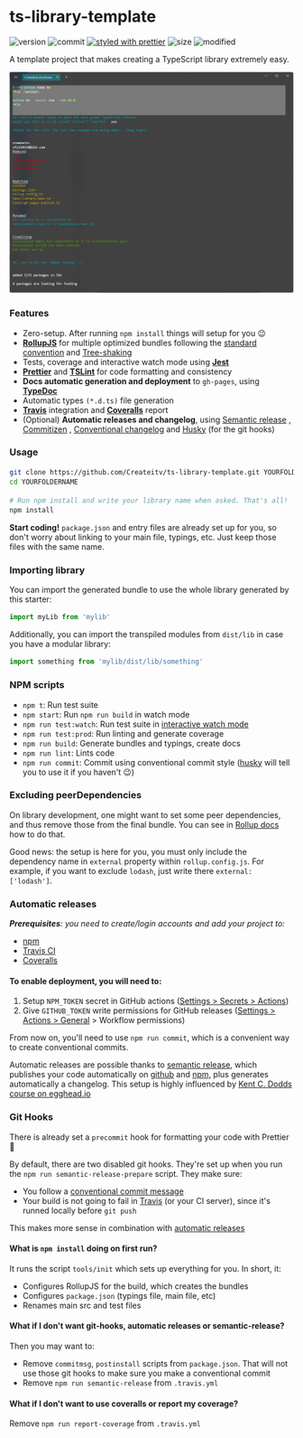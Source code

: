 # ts-library-template

![version](https://img.shields.io/github/package-json/v/Createitv/ts-library-template)
![commit](https://img.shields.io/github/commit-activity/w/Createitv/ts-library-template)
[![styled with prettier](https://img.shields.io/badge/styled_with-prettier-ff69b4.svg)](https://github.com/prettier/prettier)
![size](https://img.shields.io/github/repo-size/Createitv/ts-library-template)
![modified](https://img.shields.io/github/last-commit/Createitv/ts-library-template)

A template project that makes creating a TypeScript library extremely easy.

![](images/preview.png)

### Features

- Zero-setup. After running `npm install` things will setup for you :wink:
- **[RollupJS](https://rollupjs.org/)** for multiple optimized bundles following
  the [standard convention](http://2ality.com/2017/04/setting-up-multi-platform-packages.html)
  and [Tree-shaking](https://alexjoverm.github.io/2017/03/06/Tree-shaking-with-Webpack-2-TypeScript-and-Babel/)
- Tests, coverage and interactive watch mode using **[Jest](http://facebook.github.io/jest/)**
- **[Prettier](https://github.com/prettier/prettier)**
  and **[TSLint](https://palantir.github.io/tslint/)** for code formatting and consistency
- **Docs automatic generation and deployment** to `gh-pages`,
  using **[TypeDoc](http://typedoc.org/)**
- Automatic types `(*.d.ts)` file generation
- **[Travis](https://travis-ci.org)** integration and **[Coveralls](https://coveralls.io/)** report
- (Optional) **Automatic releases and changelog**,
  using [Semantic release](https://github.com/semantic-release/semantic-release)
  , [Commitizen](https://github.com/commitizen/cz-cli)
  , [Conventional changelog](https://github.com/conventional-changelog/conventional-changelog)
  and [Husky](https://github.com/typicode/husky) (for the git hooks)

### Usage

```bash
git clone https://github.com/Createitv/ts-library-template.git YOURFOLDERNAME
cd YOURFOLDERNAME

# Run npm install and write your library name when asked. That's all!
npm install
```

**Start coding!** `package.json` and entry files are already set up for you, so don't worry about
linking to your main file, typings, etc. Just keep those files with the same name.

### Importing library

You can import the generated bundle to use the whole library generated by this starter:

```javascript
import myLib from 'mylib'
```

Additionally, you can import the transpiled modules from `dist/lib` in case you have a modular
library:

```javascript
import something from 'mylib/dist/lib/something'
```

### NPM scripts

- `npm t`: Run test suite
- `npm start`: Run `npm run build` in watch mode
- `npm run test:watch`: Run test suite
  in [interactive watch mode](http://facebook.github.io/jest/docs/cli.html#watch)
- `npm run test:prod`: Run linting and generate coverage
- `npm run build`: Generate bundles and typings, create docs
- `npm run lint`: Lints code
- `npm run commit`: Commit using conventional commit
  style ([husky](https://github.com/typicode/husky) will tell you to use it if you haven't :wink:)

### Excluding peerDependencies

On library development, one might want to set some peer dependencies, and thus remove those from the
final bundle. You can see in [Rollup docs](https://rollupjs.org/#peer-dependencies) how to do that.

Good news: the setup is here for you, you must only include the dependency name in `external`
property within `rollup.config.js`. For example, if you want to exclude `lodash`, just write
there `external: ['lodash']`.

### Automatic releases

_**Prerequisites**: you need to create/login accounts and add your project to:_

- [npm](https://www.npmjs.com/)
- [Travis CI](https://travis-ci.org)
- [Coveralls](https://coveralls.io)

#### To enable deployment, you will need to:

1. Setup `NPM_TOKEN` secret in GitHub
   actions ([Settings > Secrets > Actions](https://github.com/gjuchault/typescript-service-starter/settings/secrets/actions))
2. Give `GITHUB_TOKEN` write permissions for GitHub
   releases ([Settings > Actions > General](https://github.com/gjuchault/typescript-service-starter/settings/actions) >
   Workflow permissions)

From now on, you'll need to use `npm run commit`, which is a convenient way to create conventional
commits.

Automatic releases are possible thanks
to [semantic release](https://github.com/semantic-release/semantic-release), which publishes your
code automatically on [github](https://github.com/) and [npm](https://www.npmjs.com/), plus
generates automatically a changelog. This setup is highly influenced
by [Kent C. Dodds course on egghead.io](https://egghead.io/courses/how-to-write-an-open-source-javascript-library)

### Git Hooks

There is already set a `precommit` hook for formatting your code with Prettier :nail_care:

By default, there are two disabled git hooks. They're set up when you run
the `npm run semantic-release-prepare` script. They make sure:

- You follow
  a [conventional commit message](https://github.com/conventional-changelog/conventional-changelog)
- Your build is not going to fail in [Travis](https://travis-ci.org) (or your CI server), since it's
  runned locally before `git push`

This makes more sense in combination with [automatic releases](#automatic-releases)

#### What is `npm install` doing on first run?

It runs the script `tools/init` which sets up everything for you. In short, it:

- Configures RollupJS for the build, which creates the bundles
- Configures `package.json` (typings file, main file, etc)
- Renames main src and test files

#### What if I don't want git-hooks, automatic releases or semantic-release?

Then you may want to:

- Remove `commitmsg`, `postinstall` scripts from `package.json`. That will not use those git hooks
  to make sure you make a conventional commit
- Remove `npm run semantic-release` from `.travis.yml`

#### What if I don't want to use coveralls or report my coverage?

Remove `npm run report-coverage` from `.travis.yml`
